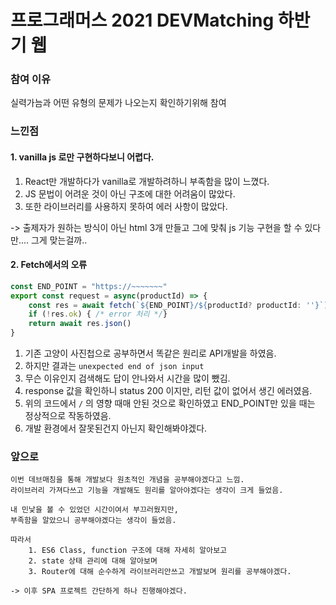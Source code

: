 # 프로그래머스 2021 DEVMatching 하반기 웹

### 참여 이유

실력가늠과 어떤 유형의 문제가 나오는지 확인하기위해 참여

### 느낀점

#### 1. vanilla js 로만 구현하다보니 어렵다. 
   1. React만 개발하다가 vanilla로 개발하려하니 부족함을 많이 느꼈다.
   2. JS 문법이 어려운 것이 아닌 구조에 대한 어려움이 많았다.
   3. 또한 라이브러리를 사용하지 못하여 에러 사항이 많았다.

-> 출제자가 원하는 방식이 아닌 html 3개 만들고 그에 맞춰 js 기능 구현을 할 수 있다만.... 그게 맞는걸까..

#### 2. Fetch에서의 오류 
```javascript
const END_POINT = "https://~~~~~~~"
export const request = async(productId) => {
    const res = await fetch(`${END_POINT}/${productId? productId: ''}`)
    if (!res.ok) { /* error 처리 */}
    return await res.json()
}
```
1. 기존 고양이 사진첩으로 공부하면서 똑같은 원리로 API개발을 하였음.
2. 하지만 결과는 `unexpected end of json input`
3. 무슨 이유인지 검색해도 답이 안나와서 시간을 많이 뺐김.
4. response 값을 확인하니 status 200 이지만, 리턴 값이 없어서 생긴 에러였음. 
5. 위의 코드에서 `/` 의 영향 때매 안된 것으로 확인하였고 END_POINT만 있을 때는 정상적으로 작동하였음.
6. 개발 환경에서 잘못된건지 아닌지 확인해봐야겠다.



    

### 앞으로
    이번 데브매칭을 통해 개발보다 원초적인 개념을 공부해야겠다고 느낌.
    라이브러리 가져다쓰고 기능을 개발해도 원리를 알아야겠다는 생각이 크게 들었음.

    내 민낯을 볼 수 있었던 시간이여서 부끄러웠지만,
    부족함을 알았으니 공부해야겠다는 생각이 들었음.

    따라서 
        1. ES6 Class, function 구조에 대해 자세히 알아보고
        2. state 상태 관리에 대해 알아보며
        3. Router에 대해 순수하게 라이브러리안쓰고 개발보며 원리를 공부해야겠다.

    -> 이후 SPA 프로젝트 간단하게 하나 진행해야겠다.